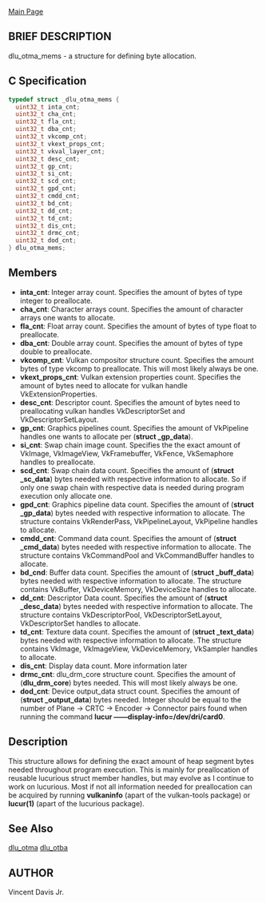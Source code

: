 <a href="https://easyip2023.github.io/lucurious-docs/" class="button">Main Page</a>

## BRIEF DESCRIPTION

dlu_otma_mems - a structure for defining byte allocation.

## C Specification

```c
typedef struct _dlu_otma_mems {
  uint32_t inta_cnt;
  uint32_t cha_cnt;
  uint32_t fla_cnt;
  uint32_t dba_cnt;
  uint32_t vkcomp_cnt;
  uint32_t vkext_props_cnt;
  uint32_t vkval_layer_cnt;
  uint32_t desc_cnt;
  uint32_t gp_cnt;
  uint32_t si_cnt;
  uint32_t scd_cnt;
  uint32_t gpd_cnt;
  uint32_t cmdd_cnt;
  uint32_t bd_cnt;
  uint32_t dd_cnt;
  uint32_t td_cnt;
  uint32_t dis_cnt;
  uint32_t drmc_cnt;
  uint32_t dod_cnt;
} dlu_otma_mems;
```

## Members

* **inta_cnt**: Integer array count. Specifies the amount of bytes of type integer to preallocate.
* **cha_cnt**: Character arrays count. Specifies the amount of character arrays one wants to allocate.
* **fla_cnt**: Float array count. Specifies the amount of bytes of type float to preallocate.
* **dba_cnt**: Double array count. Specifies the amount of bytes of type double to preallocate.
* **vkcomp_cnt**: Vulkan compositor structure count. Specifies the amount bytes of type vkcomp to preallocate. This will most likely always be one.
* **vkext_props_cnt**: Vulkan extension properties count. Specifies the amount of bytes need to allocate for vulkan handle VkExtensionProperties.
* **desc_cnt**: Descriptor count. Specifies the amount of bytes need to preallocating vulkan handles VkDescriptorSet and VkDescriptorSetLayout.
* **gp_cnt**: Graphics pipelines count. Specifies the amount of VkPipeline handles one wants to allocate per (**struct _gp_data**).
* **si_cnt**: Swap chain image count. Specifies the the exact amount of VkImage, VkImageView, VkFramebuffer, VkFence, VkSemaphore handles to preallocate.
* **scd_cnt**: Swap chain data count. Specifies the amount of (**struct _sc_data**) bytes needed with respective information to allocate. So if only one swap 
chain with respective data is needed during program execution only allocate one. 
* **gpd_cnt**: Graphics pipeline data count. Specifies the amount of (**struct _gp_data**) bytes needed with respective information to allocate. The structure
contains VkRenderPass, VkPipelineLayout, VkPipeline handles to allocate.
* **cmdd_cnt**: Command data count. Specifies the amount of (**struct _cmd_data**) bytes needed with respective information to allocate. The structure contains 
VkCommandPool and VkCommandBuffer handles to allocate. 
* **bd_cnd**: Buffer data count. Specifies the amount of (**struct _buff_data**) bytes needed with respective information to allocate. The structure contains 
VkBuffer, VkDeviceMemory, VkDeviceSize handles to allocate.
* **dd_cnt**: Descriptor Data count. Specifies the amount of (**struct _desc_data**) bytes needed with respective information to allocate. The structure contains 
VkDescriptorPool, VkDescriptorSetLayout, VkDescriptorSet handles to allocate.
* **td_cnt**: Texture data count. Specifies the amount of (**struct _text_data**) bytes needed with respective information to allocate. The structure contains 
VkImage, VkImageView, VkDeviceMemory, VkSampler handles to allocate.
* **dis_cnt**: Display data count. More information later
* **drmc_cnt**: dlu_drm_core structure count. Specifies the amount of (**dlu_drm_core**) bytes needed. This will most likely always be one.
* **dod_cnt**: Device output_data struct count. Specifies the amount of (**struct _output_data**) bytes needed. Integer should be equal to the number of 
Plane -> CRTC -> Encoder -> Connector pairs found when running the command **lucur &mdash;&mdash;display-info=/dev/dri/card0**.

## Description

This structure allows for defining the exact amount of heap segment bytes needed throughout program execution. This is mainly
for preallocation of reusable lucurious struct member handles, but may evolve as I continue to work on lucurious.
Most if not all information needed for preallocation can be acquired by running **vulkaninfo** (apart of the vulkan-tools package) or **lucur(1)**
(apart of the lucurious package).

## See Also

[dlu_otma](https://easyip2023.github.io/lucurious-docs/api/dlu_otma)
[dlu_otba](https://easyip2023.github.io/lucurious-docs/api/dlu_otba)

## AUTHOR

Vincent Davis Jr.
